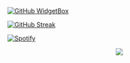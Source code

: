 <link href="https://raw.githubusercontent.com/hluebbering/data-512-homework_2/main/data/custom.css" rel="stylesheet"></link>



[![GitHub WidgetBox](https://github-widgetbox.vercel.app/api/profile?username=hluebbering&data=followers,repositories,stars,commits)](https://github.com/hluebbering/github-widgetbox)


[![GitHub Streak](http://github-readme-streak-stats.herokuapp.com?user=hluebbering&theme=gruvbox&border_radius=12&date_format=M%20j%5B%2C%20Y%5D&fire=FF7500&sideNums=FF7500&dates=A2BD7F&stroke=7D1D40&currStreakNum=FF1578&currStreakLabel=FF1578&sideLabels=FF81E2)](https://git.io/streak-stats)


<!--[![spotify-github-profile](https://spotify-github-profile.vercel.app/api/view?uid=hannahluebbering&cover_image=true&theme=novatorem&show_offline=false&bar_color=d528e2&bar_color_cover=false)](https://spotify-github-profile.vercel.app/api/view?uid=hannahluebbering&redirect=true)-->


[![Spotify](https://spotify-readme-hluebbering.vercel.app/api?rainbow=true&spin=true&theme=dark)](https://spotify-readme-hluebbering.vercel.app/api?rainbow=true?spin=true)


<!--
<p align="center">
  <a href="https://hluebbering.vercel.app/api/now-playing">
    <img src="https://hluebbering.vercel.app/api/now-playing">
  </a>
</p>

<p align="center">
  <img src="https://hluebbering.vercel.app/api/top-played">
</p>
-->






<p align="center">
  <img src="https://capsule-render.vercel.app/api?type=waving&color=gradient&height=120&section=footer"/>
</p>
